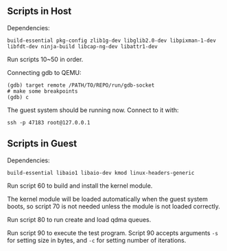 ## Scripts in Host

Dependencies:

```
build-essential pkg-config zlib1g-dev libglib2.0-dev libpixman-1-dev libfdt-dev ninja-build libcap-ng-dev libattr1-dev
```

Run scripts 10~50 in order.

Connecting gdb to QEMU:

```
(gdb) target remote /PATH/TO/REPO/run/gdb-socket
# make some breakpoints
(gdb) c
```

The guest system should be running now. Connect to it with:

```
ssh -p 47183 root@127.0.0.1
```

## Scripts in Guest

Dependencies:

```
build-essential libaio1 libaio-dev kmod linux-headers-generic
```

Run script 60 to build and install the kernel module.

The kernel module will be loaded automatically when the guest system boots, so script 70 is not needed unless the module is not loaded correctly.

Run script 80 to run create and load qdma queues.

Run script 90 to execute the test program. Script 90 accepts arguments `-s` for setting size in bytes, and `-c` for setting number of iterations.
